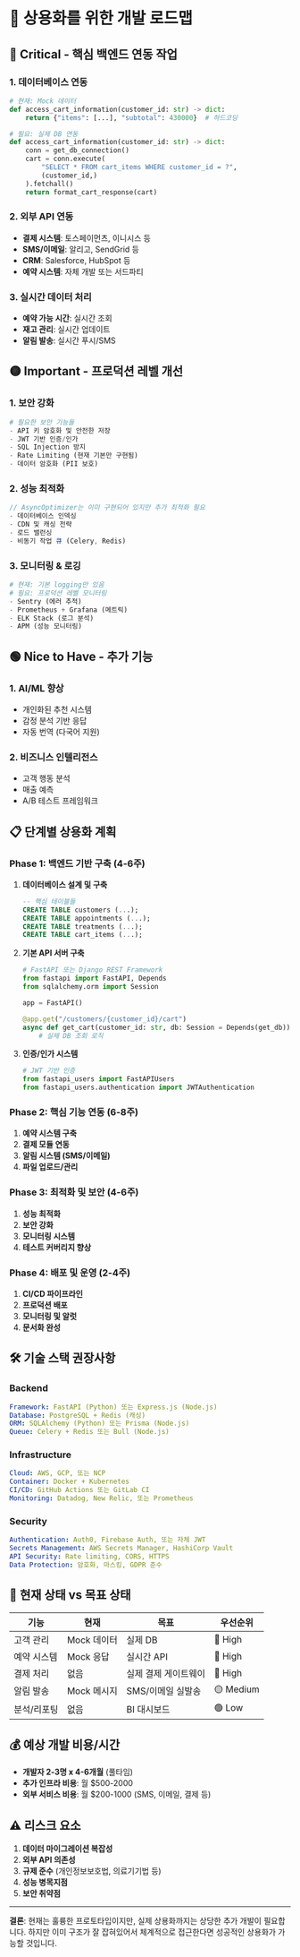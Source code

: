 # 🚀 상용화를 위한 개발 로드맵

## 🔴 **Critical - 핵심 백엔드 연동 작업**

### 1. **데이터베이스 연동**
```python
# 현재: Mock 데이터
def access_cart_information(customer_id: str) -> dict:
    return {"items": [...], "subtotal": 430000}  # 하드코딩

# 필요: 실제 DB 연동
def access_cart_information(customer_id: str) -> dict:
    conn = get_db_connection()
    cart = conn.execute(
        "SELECT * FROM cart_items WHERE customer_id = ?", 
        (customer_id,)
    ).fetchall()
    return format_cart_response(cart)
```

### 2. **외부 API 연동**
- **결제 시스템**: 토스페이먼츠, 이니시스 등
- **SMS/이메일**: 알리고, SendGrid 등  
- **CRM**: Salesforce, HubSpot 등
- **예약 시스템**: 자체 개발 또는 서드파티

### 3. **실시간 데이터 처리**
- **예약 가능 시간**: 실시간 조회
- **재고 관리**: 실시간 업데이트
- **알림 발송**: 실시간 푸시/SMS

## 🟡 **Important - 프로덕션 레벨 개선**

### 1. **보안 강화**
```python
# 필요한 보안 기능들
- API 키 암호화 및 안전한 저장
- JWT 기반 인증/인가
- SQL Injection 방지
- Rate Limiting (현재 기본만 구현됨)
- 데이터 암호화 (PII 보호)
```

### 2. **성능 최적화**
```typescript
// AsyncOptimizer는 이미 구현되어 있지만 추가 최적화 필요
- 데이터베이스 인덱싱
- CDN 및 캐싱 전략
- 로드 밸런싱
- 비동기 작업 큐 (Celery, Redis)
```

### 3. **모니터링 & 로깅**
```python
# 현재: 기본 logging만 있음
# 필요: 프로덕션 레벨 모니터링
- Sentry (에러 추적)
- Prometheus + Grafana (메트릭)
- ELK Stack (로그 분석)
- APM (성능 모니터링)
```

## 🟢 **Nice to Have - 추가 기능**

### 1. **AI/ML 향상**
- 개인화된 추천 시스템
- 감정 분석 기반 응답
- 자동 번역 (다국어 지원)

### 2. **비즈니스 인텔리전스**
- 고객 행동 분석
- 매출 예측
- A/B 테스트 프레임워크

## 📋 **단계별 상용화 계획**

### Phase 1: 백엔드 기반 구축 (4-6주)
1. **데이터베이스 설계 및 구축**
   ```sql
   -- 핵심 테이블들
   CREATE TABLE customers (...);
   CREATE TABLE appointments (...);
   CREATE TABLE treatments (...);
   CREATE TABLE cart_items (...);
   ```

2. **기본 API 서버 구축**
   ```python
   # FastAPI 또는 Django REST Framework
   from fastapi import FastAPI, Depends
   from sqlalchemy.orm import Session
   
   app = FastAPI()
   
   @app.get("/customers/{customer_id}/cart")
   async def get_cart(customer_id: str, db: Session = Depends(get_db)):
       # 실제 DB 조회 로직
   ```

3. **인증/인가 시스템**
   ```python
   # JWT 기반 인증
   from fastapi_users import FastAPIUsers
   from fastapi_users.authentication import JWTAuthentication
   ```

### Phase 2: 핵심 기능 연동 (6-8주)
1. **예약 시스템 구축**
2. **결제 모듈 연동** 
3. **알림 시스템 (SMS/이메일)**
4. **파일 업로드/관리**

### Phase 3: 최적화 및 보안 (4-6주)
1. **성능 최적화**
2. **보안 강화**
3. **모니터링 시스템**
4. **테스트 커버리지 향상**

### Phase 4: 배포 및 운영 (2-4주)
1. **CI/CD 파이프라인**
2. **프로덕션 배포**
3. **모니터링 및 알럿**
4. **문서화 완성**

## 🛠 **기술 스택 권장사항**

### Backend
```yaml
Framework: FastAPI (Python) 또는 Express.js (Node.js)
Database: PostgreSQL + Redis (캐싱)
ORM: SQLAlchemy (Python) 또는 Prisma (Node.js)
Queue: Celery + Redis 또는 Bull (Node.js)
```

### Infrastructure
```yaml
Cloud: AWS, GCP, 또는 NCP
Container: Docker + Kubernetes
CI/CD: GitHub Actions 또는 GitLab CI
Monitoring: Datadog, New Relic, 또는 Prometheus
```

### Security
```yaml
Authentication: Auth0, Firebase Auth, 또는 자체 JWT
Secrets Management: AWS Secrets Manager, HashiCorp Vault
API Security: Rate limiting, CORS, HTTPS
Data Protection: 암호화, 마스킹, GDPR 준수
```

## 🎯 **현재 상태 vs 목표 상태**

| 기능 | 현재 | 목표 | 우선순위 |
|------|------|------|----------|
| 고객 관리 | Mock 데이터 | 실제 DB | 🔴 High |
| 예약 시스템 | Mock 응답 | 실시간 API | 🔴 High |
| 결제 처리 | 없음 | 실제 결제 게이트웨이 | 🔴 High |
| 알림 발송 | Mock 메시지 | SMS/이메일 실발송 | 🟡 Medium |
| 분석/리포팅 | 없음 | BI 대시보드 | 🟢 Low |

## 💰 **예상 개발 비용/시간**

- **개발자 2-3명 x 4-6개월** (풀타임)
- **추가 인프라 비용**: 월 $500-2000
- **외부 서비스 비용**: 월 $200-1000 (SMS, 이메일, 결제 등)

## ⚠️ **리스크 요소**

1. **데이터 마이그레이션 복잡성**
2. **외부 API 의존성**
3. **규제 준수** (개인정보보호법, 의료기기법 등)
4. **성능 병목지점**
5. **보안 취약점**

---

**결론**: 현재는 훌륭한 프로토타입이지만, 실제 상용화까지는 상당한 추가 개발이 필요합니다. 하지만 이미 구조가 잘 잡혀있어서 체계적으로 접근한다면 성공적인 상용화가 가능할 것입니다. 